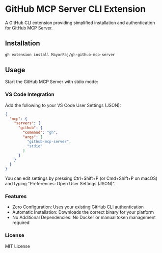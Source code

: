 # GitHub MCP Server CLI Extension

A GitHub CLI extension providing simplified installation and authentication for GitHub MCP Server.

## Installation

```bash
gh extension install MayorFaj/gh-github-mcp-server
```

## Usage

Start the GitHub MCP Server with stdio mode:

### VS Code Integration

Add the following to your VS Code User Settings (JSON):

```json
{
  "mcp": {
    "servers": {
      "github": {
        "command": "gh",
        "args": [
          "github-mcp-server",
          "stdio"
        ]
      }
    }
  }
}
```

You can edit settings by pressing Ctrl+Shift+P (or Cmd+Shift+P on macOS) and typing "Preferences: Open User Settings (JSON)".

### Features

- Zero Configuration: Uses your existing GitHub CLI authentication
- Automatic Installation: Downloads the correct binary for your platform
- No Additional Dependencies: No Docker or manual token management required

### License

MIT License
